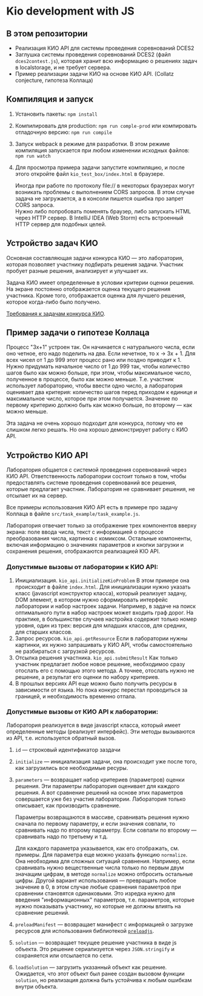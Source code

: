 # Kio development with JS

## В этом репозитории
* Реализация КИО API для системы проведения соревнований DCES2
* Заглушка системы проведения соревнований DCES2 (файл `dces2contest.js`), которая
хранит всю информацию о решениях задач в localstorage, и не требует сервера.
* Пример реализации задачи КИО на основе КИО API. (Collatz conjecture, гипотеза Коллаца)

## Компиляция и запуск

1. Установить пакеты: `npm install`
1. Компилировать для production: `npm run comple-prod` или
   компировать отладочную версию: `npm run compile`
1. Запуск webpack в режиме для разработки. В этом режиме
   компиляция запускается при любом изменении исходных
   файлов: `npm run watch`
1. Для просмотра примера задачи запустите компиляцию, и после этого откройте файл
    `kio_test_box/index.html` в браузере.
    
   Иногда при работе по протоколу file:// в некоторых 
   браузерах
   могут возникать проблемы с выполнением CORS запросов.
   В этом случае задача не загружается, а в консоли пишется
   ошибка про запрет CORS запроса.                                                                                                                                                                                                                                                                                                                                                                                                  
   Нужно либо попробовать поменять браузер, либо
   запускать HTML через HTTP сервер. В IntelliJ IDEA
   (Web Storm) есть встроенный HTTP сервер для подобных
   целей.
   
## Устройство задач КИО

Основная составляющая задачи конкурса КИО — это лаборатория, которая позволяет участнику
подбирать решения задачи. Участник пробует разные решения, анализирует и улучшает их.

Задача КИО имеет определенные в условии критерии оценки решения. На экране постоянно отображается
оценка текущего решения участника. Кроме того,
отображается оценка для лучшего решения, которое когда-либо было получено.

[Требования к задачам конкурса КИО](https://docs.google.com/document/d/1qd5V-Zc8sIM0DOOHGjDxrJGfDWgKMnIa2gwoolcE__4/edit?usp=sharing).

## Пример задачи о гипотезе Коллаца

Процесс "3x+1" устроен так. Он начинается с натурального числа, если оно четное,
его надо поделить на два. Если нечетное, то x -> 3x + 1. Для всех чисел от 1 до 999
этот процесс рано или поздно приводит к 1. Нужно придумать начальное число от 1 до 999 так,
чтобы количество шагов было как можно больше, при этом, чтобы максимальное число, полученное
в процессе, было как можно меньше. Т.е. участник использует лабораторию, чтобы ввести
одно число, а лаборатория оценивает два критерия: количество шагов перед приходом к единице
и максимальное число, которое при этом получается. Значение по первому критерию должно быть
как можно больше, по второму — как можно меньше.

Эта задача не очень хорошо подходит для конкурса, потому что ее слишком легко решать. Но она
хорошо демонстрирует работу с КИО API.

## Устройство КИО API

Лаборатория общается с системой проведения соревнований через КИО API. Ответственность лаборатории
состоит только в том, чтобы предоставлять системе проведения соревнований все решения, которые
предлагает участник. Лаборатория не сравнивает решения, не отсылает их на сервер.

Все примеры использования КИО API есть в примере про задачу Коллаца в файле
`src/task_example/task_example.js`.

Лаборатория отвечает только за отображение трех компонентов вверху экрана: поле ввода числа,
текст с информацией о процессе преобразования числа, картинка с комиксом. Остальные компоненты,
включая информацию о значениях параметров и кнопки загрузки и сохранения решения, отображаются
реализацией KIO API. 

### Допустимые вызовы от лаборатории к КИО API:

1. Инициализация. `kio_api.initializeKioProblem` В этом примере она происходит в файле
`index.html`. Для инициализации нужно указать класс
(javascript конструктор класса), который реализует задачу, DOM элемент, в котором
нужно сформировать интерфейс лаборатории и набор настроек задачи. Например, в задаче на
поиск оптимального пути в набор настроек может входить граф дорог. На практике, в большинстве
случаев настройка содержит только номер уровня, один из трех: версия для младших классов, 
для средних, для старших классов.
1. Запрос ресурсов. `kio_api.getResource` Если в лаборатории нужны картинки, их нужно
запрашивать у КИО API, чтобы самостоятельно не разбираться с загрузкой ресурсов.
1. Отсылка решения участника. `kio_api.submitResult` Как только участник предлагает любое новое
решение, необходимоо сразу отослать его с помощью этого метода. А точнее, отослать нужно
не решение, а результат его оценки по набору критериев.
1. В прошлых версиях API еще можно было получить ресурсы в зависимости от языка. Но пока
конкурс перестал проводиться за границей, и необходимость временно отпала.

### Допустимые вызовы от КИО API к лаборатории:

Лаборатория реализуется в виде javascript класса, который имеет определенные
методы (реализует интерфейс). Эти методы вызываются из API, т.е. используется обратный вызов.

1. `id` — строковый идентификатор заздачи
1. `initialize` — инициализация задачи, она происходит уже после того, как загрузились все
необходимые ресуры.
1. `parameters` — возвращает набор критериев (параметров) оценки решения. Эти
параметры лаборатория оценивает для каждого решения. А вот сравнение решений 
на основе этих параметров совершается уже без участия лаборатории. Лаборатория только
описывает, как производить сравнение.

    Параметры возвращаются в массиве, сравнивать решения нужно сначала по первому параметру,
    и если значения совпали, то сравнивать надо по второму параметру. Если совпали по второму —
    сравнивать надо по третьему и т.д.
    
    Для каждого параметра указывается, как его отображать, см. примеры. Для параметра еще
    можно указать функцию `normalize`. Она необходима для сложных ситуаций сравнения. Например,
    если сравнивать нужно вещественные числа только по первым двум значащим цифрам, в методе
    `normalize` можно отбросить остальные цифры. Другой вариант использования — превращать
    любое значение в 0, в этом случае любые сравнения параметров при сравнении становятся
    одинаковыми. Это изредка нужно для введения "информационных" параметров, т.е. параметров,
    которые нужно показывать участнику, но которые не должны влиять на сравнение решений.
    
1. `preloadManifest` — возвращает манифест с информацией о загрузке ресурсов для
использования библиотекой [`preloadjs`](https://www.createjs.com/docs/preloadjs/modules/PreloadJS.html).
1. `solution` — возвращает текущее решение участника в виде js объекта. Это решение
сериализуется через `JSON.stringify` и сохраняется или отсылается по сети.
1. `loadSolution` — загрузить указанный объект как решение. Ожидается, что этот объект был
ранее создан вызовом функции `solution`, но реализация должна быть устойчива к любым
ошибкам внутри объекта. 